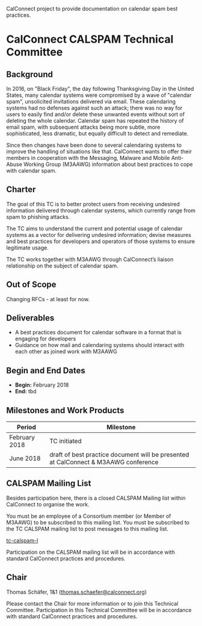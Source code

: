 CalConnect project to provide documentation on calendar spam best practices.

# CalConnect CALSPAM Technical Committee

## Background

In 2016, on "Black Friday", the day following Thanksgiving Day in the United States, many calendar systems were compromised by a wave of "calendar spam", unsolicited invitations delivered via email. These calendaring systems had no defenses against such an attack; there was no way for users to easily find and/or delete these unwanted events without sort of deleting the whole calendar. Calendar spam has repeated the history of email spam, with subsequent attacks being more subtle, more sophisticated, less dramatic, but equally difficult to detect and remediate.

Since then changes have been done to several calendaring systems to improve the handling of situations like that. CalConnect wants to offer their members in cooperation with the Messaging, Malware and Mobile Anti-Abuse Working Group (M3AAWG) information about best practices to cope with calendar spam.

## Charter

The goal of this TC is to better protect users from receiving undesired information delivered through calendar systems, which currently range from spam to phishing attacks.

The TC aims to understand the current and potential usage of calendar systems as a vector for delivering undesired information; devise measures and best practices for developers and operators of those systems to ensure legitimate usage.

The TC works together with M3AAWG through CalConnect’s liaison relationship on the subject of calendar spam.

## Out of Scope 

Changing RFCs - at least for now.
 
## Deliverables

- A best practices document for calendar software in a format that is engaging for developers
- Guidance on how mail and calendaring systems should interact with each other as joined work with M3AAWG

## Begin and End Dates

* **Begin:** February 2018
* **End:** tbd

## Milestones and Work Products

| Period | Milestone |
| --- | --- |
| February 2018 |	TC initiated |
| June 2018 | draft of best practice document will be presented at CalConnect & M3AAWG conference |

## CALSPAM Mailing List

Besides participation here, there is a closed CALSPAM Mailing list within CalConnect to organise the work.

You must be an employee of a Consortium member (or Member of M3AAWG) to be subscribed to this mailing list.
You must be subscribed to the TC CALSPAM mailing list to post messages to this mailing list.

[tc-calspam-l](mailto:tc-calspam-l@lists.calconnect.org)

Participation on the CALSPAM mailing list will be in accordance with standard CalConnect practices and procedures.

## Chair 

Thomas Schäfer, 1&1 ([thomas.schaefer@calconnect.org](mailto:thomas.schaefer@calconnect.org))

Please contact the Chair for more information or to join this Technical Committee. Participation in this Technical Committee will be in accordance with standard CalConnect practices and procedures.